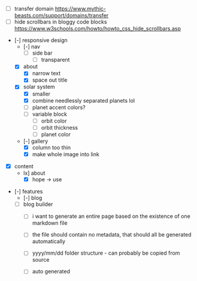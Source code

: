 * [ ] transfer domain https://www.mythic-beasts.com/support/domains/transfer
* [ ] hide scrollbars in bloggy code blocks https://www.w3schools.com/howto/howto_css_hide_scrollbars.asp
* [-] responsive design
    * [-] nav
        * [ ] side bar
            * [ ] transparent
    * [x] about
        * [x] narrow text
        * [x] space out title
    * [x] solar system
        * [x] smaller
        * [x] combine needlessly separated planets lol
        * [ ] planet accent colors?
        * [ ] variable block
            * [ ] orbit color
            * [ ] orbit thickness
            * [ ] planet color
    * [-] gallery
        * [x] column too thin
        * [x] make whole image into link

* [x] content
    * lx] about
        * [x] hope -> use

* [-] features
    * [-] blog
    * [ ] blog builder
        * [ ] i want to generate an entire page based on the existence of one markdown file
        * [ ] the file should contain no metadata, that should all be generated automatically
        * [ ] yyyy/mm/dd folder structure - can probably be copied from source
        * [ ] auto generated <title> tags
        * [ ] generated file will be in html but will need a second pass from ppp to insert regular templating things

        * [ ] parse markdown blog into html
        * [ ] embed parsed html into templated pages

    * [ ] header
        * [ ] sticky slidy from middle to side with scroll
    * [ ] nav
        * [ ] turn into <nav>
    * [-] footer
        * [x] integrate solar system
        * [ ] fade out along bottom edge
        * [ ] made by me
    * [ ] gallery
        * [ ] generate from file
        * [ ] sections
            * [ ] nature
            * [ ] pets
        * [ ] thumbnails
    * [ ] project pages
    * [ ] about
    * [ ] contact
    * [ ] socials
    * [ ] planets
        * [ ] generate pride flags
    * [ ] build
        * [ ] strip comments
    * [ ] deploy
        * [ ] github actions pipeline?

